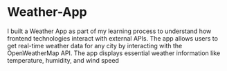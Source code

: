 # Weather-App

I built a Weather App as part of my learning process to understand how frontend technologies interact with external APIs. The app allows users to get real-time weather data for any city by interacting with the OpenWeatherMap API. The app displays essential weather information like temperature, humidity, and wind speed
